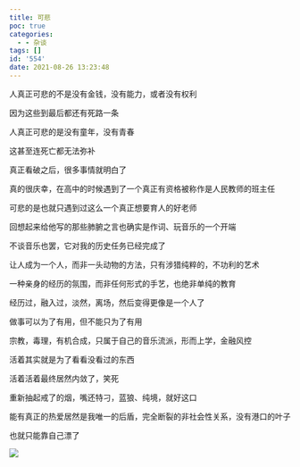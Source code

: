 ```yaml
---
title: 可悲
poc: true
categories:
  - - 杂谈
tags: []
id: '554'
date: 2021-08-26 13:23:48
---
```


人真正可悲的不是没有金钱，没有能力，或者没有权利

因为这些到最后都还有死路一条

人真正可悲的是没有童年，没有青春

这甚至连死亡都无法弥补

真正看破之后，很多事情就明白了

真的很庆幸，在高中的时候遇到了一个真正有资格被称作是人民教师的班主任

可悲的是也就只遇到过这么一个真正想要育人的好老师

回想起来给他写的那些肺腑之言也确实是作词、玩音乐的一个开端

不谈音乐也罢，它对我的历史任务已经完成了

让人成为一个人，而非一头动物的方法，只有涉猎纯粹的，不功利的艺术

一种亲身的经历的氛围，而非任何形式的手艺，也绝非单纯的教育

经历过，融入过，淡然，离场，然后变得更像是一个人了

做事可以为了有用，但不能只为了有用

宗教，毒理，有机合成，只属于自己的音乐流派，形而上学，金融风控

活着其实就是为了看看没看过的东西

活着活着最终居然内敛了，笑死

重新抽起戒了的烟，嘴还特刁，蓝狼、纯境，就好这口

能有真正的热爱居然是我唯一的后盾，完全断裂的非社会性关系，没有港口的叶子

也就只能靠自己漂了

![](https://www.ksroido.art/wp-content/uploads/2021/08/63TBBXG6JAMY0D99.jpg)